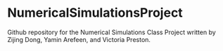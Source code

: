 # NumericalSimulationsProject
Github repository for the Numerical Simulations Class Project written by Zijing Dong, Yamin Arefeen, and Victoria Preston.  
